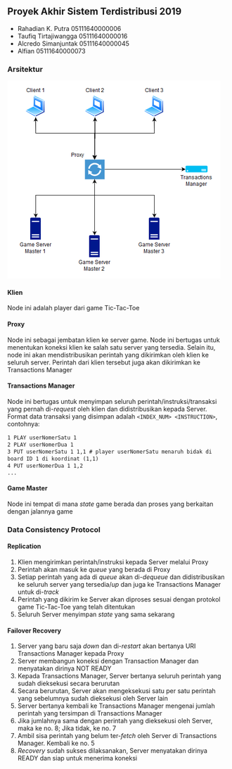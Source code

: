 ## Proyek Akhir Sistem Terdistribusi 2019
- Rahadian K. Putra 05111640000006
- Taufiq Tirtajiwangga 05111640000016
- Alcredo Simanjuntak 05111640000045
- Alfian 05111640000073
### Arsitektur
![Arsitektur](assets/architecture.png)
#### Klien
Node ini adalah player dari game Tic-Tac-Toe
#### Proxy
Node ini sebagai jembatan klien ke server game. Node ini bertugas untuk menentukan koneksi klien ke salah satu server yang tersedia. Selain itu, node ini akan mendistribusikan perintah yang dikirimkan oleh klien ke seluruh server. Perintah dari klien tersebut juga akan dikirimkan ke Transactions Manager
#### Transactions Manager
Node ini bertugas untuk menyimpan seluruh perintah/instruksi/transaksi yang pernah di-*request* oleh klien dan didistribusikan kepada Server. Format data transaksi yang disimpan adalah `<INDEX_NUM> <INSTRUCTION>`, contohnya:
```
1 PLAY userNomerSatu 1
2 PLAY userNomerDua 1
3 PUT userNomerSatu 1 1,1 # player userNomerSatu menaruh bidak di board ID 1 di koordinat (1,1)
4 PUT userNomerDua 1 1,2
...
```
#### Game Master
Node ini tempat di mana *state* game berada dan proses yang berkaitan dengan jalannya game
### Data Consistency Protocol
#### Replication
1. Klien mengirimkan perintah/instruksi kepada Server melalui Proxy
2. Perintah akan masuk ke *queue* yang berada di Proxy
3. Setiap perintah yang ada di *queue* akan di-*dequeue* dan didistribusikan ke seluruh server yang tersedia/*up* dan juga ke Transactions Manager untuk di-*track*
4. Perintah yang dikirim ke Server akan diproses sesuai dengan protokol game Tic-Tac-Toe yang telah ditentukan
5. Seluruh Server menyimpan *state* yang sama sekarang
#### Failover Recovery
1. Server yang baru saja *down* dan di-*restart* akan bertanya URI Transactions Manager kepada Proxy
2. Server membangun koneksi dengan Transaction Manager dan menyatakan dirinya NOT READY
3. Kepada Transactions Manager, Server bertanya seluruh perintah yang sudah dieksekusi secara berurutan
4. Secara berurutan, Server akan mengeksekusi satu per satu perintah yang sebelumnya sudah dieksekusi oleh Server lain
5. Server bertanya kembali ke Transactions Manager mengenai jumlah perintah yang tersimpan di Transactions Manager
6. Jika jumlahnya sama dengan perintah yang dieksekusi oleh Server, maka ke no. 8; Jika tidak, ke no. 7
7. Ambil sisa perintah yang belum ter-*fetch* oleh Server di Transactions Manager. Kembali ke no. 5
8. *Recovery* sudah sukses dilaksanakan, Server menyatakan dirinya READY dan siap untuk menerima koneksi
